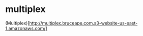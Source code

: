 multiplex
=========

(Multiplex)[http://multiplex.bruceape.com.s3-website-us-east-1.amazonaws.com/]
